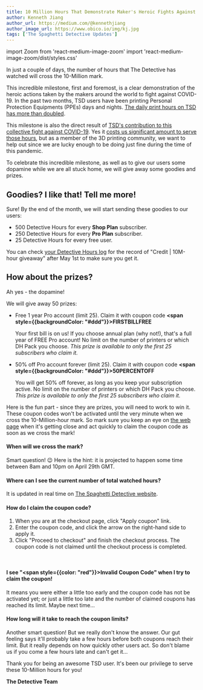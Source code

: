 ```yaml
---
title: 10 Million Hours That Demonstrate Maker's Heroic Fights Against COVID-19
author: Kenneth Jiang
author_url: https://medium.com/@kennethjiang
author_image_url: https://www.obico.io/img/kj.jpg
tags: ['The Spaghetti Detective Updates']
---
```

import Zoom from 'react-medium-image-zoom'
import 'react-medium-image-zoom/dist/styles.css'

In just a couple of days, the number of hours that The Detective has watched will cross the 10-Million mark.

This incredible milestone, first and foremost, is a clear demonstration of the heroic actions taken by the makers around the world to fight against COVID-19. In the past two months, TSD users have been printing Personal Protection Equipments (PPEs) days and nights. [The daily print hours on TSD has more than doubled](/blog/2020/03/25/3d-printing-makers-fight-against-covid-19-coronavirus).

This milestone is also the direct result of [TSD's contribution to this collective fight against COVID-19](/blog/2020/03/25/3d-printing-makers-fight-against-covid-19-coronavirus#get-in-action). Yes it [costs us significant amount to serve those hours](/docs/user-guides/upgrade-to-pro#what-cant-the-detective-just-work-for-free-people-love-free-you-know), but as a member of the 3D printing community, we want to help out since we are lucky enough to be doing just fine during the time of this pandemic.

To celebrate this incredible milestone, as well as to give our users some dopamine while we are all stuck home, we will give away some goodies and prizes.

<!--truncate-->

## Goodies? I like that! Tell me more!

Sure! By the end of the month, we will start sending these goodies to our users:

* 500 Detective Hours for every **Shop Plan** subscriber.
* 250 Detective Hours for every **Pro Plan** subscriber.
* 25 Detective Hours for every free user.

You can check [your Detective Hours log](https://app.obico.io/ent/detective_hours/) for the record of "Credit | 10M-hour giveaway" after May 1st to make sure you get it.

## How about the prizes?

Ah yes - the dopamine!

We will give away 50 prizes:

* Free 1 year Pro account (limit 25). Claim it with coupon code **<span style={{backgroundColor: "#ddd"}}>FIRSTBILLFREE</span>**

    Your first bill is on us! If you choose annual plan (why not!), that's a full year of FREE Pro account! No limit on the number of printers or which DH Pack you choose. *This prize is available to only the first 25 subscribers who claim it.*

* 50% off Pro account forever (limit 25). Claim it with coupon code **<span style={{backgroundColor: "#ddd"}}>50PERCENTOFF</span>**

    You will get 50% off forever, as long as you keep your subscription active. No limit on the number of printers or which DH Pack you choose. *This prize is available to only the first 25 subscribers who claim it.*

Here is the fun part - since they are prizes, you will need to work to win it. These coupon codes won't be activated until the very minute when we cross the 10-Million-hour mark. So mark sure you keep an eye on [the web page](https://www.thespaghettidetective.com/) when it's getting close and act quickly to claim the coupon code as soon as we cross the mark!

#### When will we cross the mark?

Smart question! 😉 Here is the hint: it is projected to happen some time between 8am and 10pm on April 29th GMT.

#### Where can I see the current number of total watched hours?

It is updated in real time on [The Spaghetti Detective website](https://www.thespaghettidetective.com/).

#### How do I claim the coupon code?

1. When you are at the checkout page, click "Apply coupon" link.
1. Enter the coupon code, and click the arrow on the right-hand side to apply it.
1. Click "Proceed to checkout" and finish the checkout process. The coupon code is not claimed until the checkout process is completed.

<div>
<Zoom overlayBgColorEnd="var(--ifm-background-surface-color)">
<img src="/img/blogs/claim-coupon-1.png" style={{maxWidth: "332px"}} alt=""></img>
</Zoom>
<Zoom overlayBgColorEnd="var(--ifm-background-surface-color)">
<img src="/img/blogs/claim-coupon-2.png" style={{maxWidth: "332px"}} alt=""></img>
</Zoom>
</div>

#### I see "<span style={{color: "red"}}>Invalid Coupon Code</span>" when I try to claim the coupon!

It means you were either a little too early and the coupon code has not be activated yet; or just a little too late and the number of claimed coupons has reached its limit. Maybe next time...

#### How long will it take to reach the coupon limits?

Another smart question! But we really don't know the answer. Our gut feeling says it'll probably take a few hours before both coupons reach their limit. But it really depends on how quickly other users act. So don't blame us if you come a few hours late and can't get it...


Thank you for being an awesome TSD user. It's been our privilege to serve these 10-Million hours for you!

**The Detective Team**
